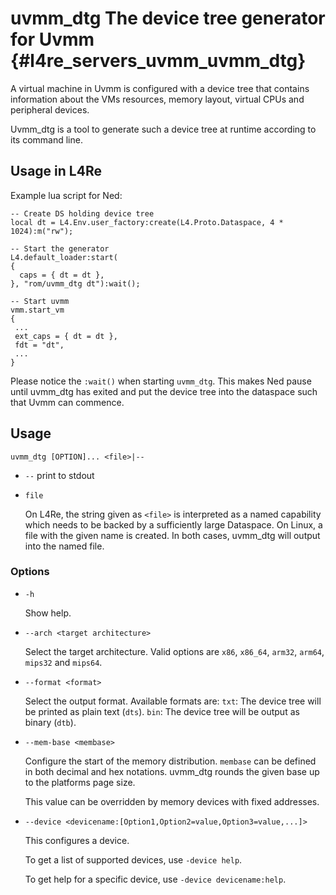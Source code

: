 # uvmm_dtg The device tree generator for Uvmm {#l4re_servers_uvmm_uvmm_dtg}

A virtual machine in Uvmm is configured with a device tree that contains
information about the VMs resources, memory layout, virtual CPUs and
peripheral devices.

Uvmm_dtg is a tool to generate such a device tree at runtime according to its
command line.

## Usage  in L4Re

Example lua script for Ned:

    -- Create DS holding device tree
    local dt = L4.Env.user_factory:create(L4.Proto.Dataspace, 4 * 1024):m("rw");
   
    -- Start the generator
    L4.default_loader:start(
    {
      caps = { dt = dt },
    }, "rom/uvmm_dtg dt"):wait();
   
    -- Start uvmm
    vmm.start_vm
    {
     ...
     ext_caps = { dt = dt },
     fdt = "dt",
     ...
    }

Please notice the `:wait()` when starting `uvmm_dtg`. This makes Ned pause
until uvmm_dtg has exited and put the device tree into the dataspace such that
Uvmm can commence.

## Usage

`uvmm_dtg [OPTION]... <file>|--`

* `--`
  print to stdout

* `file`

  On L4Re, the string given as `<file>` is interpreted as a named capability
  which needs to be backed by a sufficiently large Dataspace. On
  Linux, a file with the given name is created. In both cases,
  uvmm_dtg will output into the named file.

### Options

* `-h`

  Show help.

* `--arch <target architecture>`

  Select the target architecture. Valid options are `x86`, `x86_64`, `arm32`,
  `arm64`, `mips32` and `mips64`.

* `--format <format>`

  Select the output format. Available formats are:
  `txt`: The device tree will be printed as plain text (`dts`).
  `bin`: The device tree will be output as binary (`dtb`).

* `--mem-base <membase>`

  Configure the start of the memory distribution. `membase` can be defined in
  both decimal and hex notations. uvmm_dtg rounds the given base up to the
  platforms page size.

  This value can be overridden by memory devices with fixed addresses.

* `--device <devicename:[Option1,Option2=value,Option3=value,...]>`

  This configures a device.

  To get a list of supported devices, use `-device help`.

  To get help for a specific device, use `-device devicename:help`.
